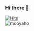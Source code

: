 ### Hi there 👋  
[![Hits](https://hits.seeyoufarm.com/api/count/incr/badge.svg?url=https%3A%2F%2Fgithub.com%2FIm-Jinsu&count_bg=%238CBD18&title_bg=%238E562E&icon=&icon_color=%23E7E7E7&title=hits&edge_flat=false)](https://hits.seeyoufarm.com)  
![mooyaho](https://user-images.githubusercontent.com/30423801/109236501-0cd61300-7813-11eb-944c-b41bb98f0afa.gif)  

<!--
**Im-Jinsu/Im-Jinsu** is a ✨ _special_ ✨ repository because its `README.md` (this file) appears on your GitHub profile.

Here are some ideas to get you started:

- 🔭 I’m currently working on ...
- 🌱 I’m currently learning ...
- 👯 I’m looking to collaborate on ...
- 🤔 I’m looking for help with ...
- 💬 Ask me about ...
- 📫 How to reach me: ...
- 😄 Pronouns: ...
- ⚡ Fun fact: ...
-->
